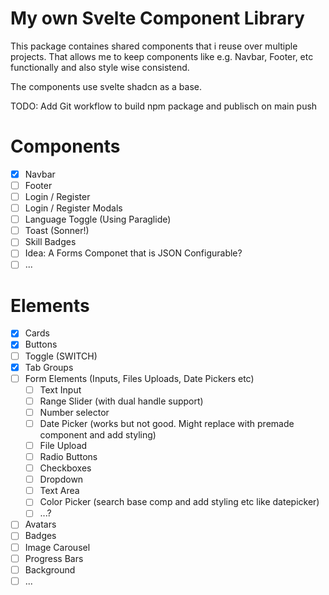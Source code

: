 # My own Svelte Component Library
This package containes shared components that i reuse over multiple projects.
That allows me to keep components like e.g. Navbar, Footer, etc functionally and also style wise consistend.

The components use svelte shadcn as a base.

TODO: Add Git workflow to build npm package and publisch on main push


# Components 
- [x] Navbar
- [ ] Footer
- [ ] Login / Register
- [ ] Login / Register Modals
- [ ] Language Toggle (Using Paraglide)
- [ ] Toast (Sonner!)
- [ ] Skill Badges
- [ ] Idea: A Forms Componet that is JSON Configurable?
- [ ] ...

# Elements
- [x] Cards
- [x] Buttons
- [ ] Toggle (SWITCH)
- [x] Tab Groups
- [ ] Form Elements (Inputs, Files Uploads, Date Pickers etc)
    - [ ] Text Input
    - [ ] Range Slider (with dual handle support)
    - [ ] Number selector
    - [ ] Date Picker (works but not good. Might replace with premade component and add styling)
    - [ ] File Upload
    - [ ] Radio Buttons
    - [ ] Checkboxes
    - [ ] Dropdown
    - [ ] Text Area
    - [ ] Color Picker (search base comp and add styling etc like datepicker)
    - [ ] ...?
- [ ] Avatars
- [ ] Badges
- [ ] Image Carousel
- [ ] Progress Bars
- [ ] Background
- [ ] ...